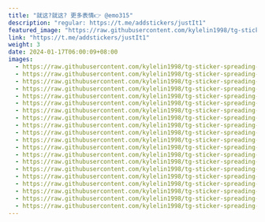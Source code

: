 ```yaml
---
title: "就这?就这? 更多表情👉 @emo315"
description: "regular: https://t.me/addstickers/justIt1"
featured_image: "https://raw.githubusercontent.com/kylelin1998/tg-sticker-spreading-worldwide-images/main/img/dbd0ff28-fcfe-4a54-8c23-a768d272b826.jpg"
link: "https://t.me/addstickers/justIt1"
weight: 3
date: 2024-01-17T06:00:09+08:00
images:
  - https://raw.githubusercontent.com/kylelin1998/tg-sticker-spreading-worldwide-images/main/img/dbd0ff28-fcfe-4a54-8c23-a768d272b826.jpg
  - https://raw.githubusercontent.com/kylelin1998/tg-sticker-spreading-worldwide-images/main/img/d866aa69-98b2-4355-8700-58e0a7582590.jpg
  - https://raw.githubusercontent.com/kylelin1998/tg-sticker-spreading-worldwide-images/main/img/abef2ab4-5970-4556-b49b-678e998616e7.jpg
  - https://raw.githubusercontent.com/kylelin1998/tg-sticker-spreading-worldwide-images/main/img/82fff0ec-c3ca-407e-b09a-ec0e38245d76.jpg
  - https://raw.githubusercontent.com/kylelin1998/tg-sticker-spreading-worldwide-images/main/img/99802921-fabe-4b76-b258-84a2b8600d0a.jpg
  - https://raw.githubusercontent.com/kylelin1998/tg-sticker-spreading-worldwide-images/main/img/baaf9599-cd2f-4bd0-939d-39f2fe05a3f3.jpg
  - https://raw.githubusercontent.com/kylelin1998/tg-sticker-spreading-worldwide-images/main/img/171d7475-a834-4776-8579-892edea29afc.jpg
  - https://raw.githubusercontent.com/kylelin1998/tg-sticker-spreading-worldwide-images/main/img/5efc368b-fcfb-42d1-9c7e-e3c65046327c.jpg
  - https://raw.githubusercontent.com/kylelin1998/tg-sticker-spreading-worldwide-images/main/img/6cb8b764-cf47-4cde-bdfe-0330d7ee26de.jpg
  - https://raw.githubusercontent.com/kylelin1998/tg-sticker-spreading-worldwide-images/main/img/3aa7e1a9-18fc-48d1-8972-929f5637fcb4.jpg
  - https://raw.githubusercontent.com/kylelin1998/tg-sticker-spreading-worldwide-images/main/img/c6dc24eb-9e91-47c1-a2bc-892cfbf3870e.jpg
  - https://raw.githubusercontent.com/kylelin1998/tg-sticker-spreading-worldwide-images/main/img/49c79011-2887-4962-b3eb-4ac8fab1bbb6.jpg
  - https://raw.githubusercontent.com/kylelin1998/tg-sticker-spreading-worldwide-images/main/img/a644ba66-1431-4e57-b977-30f947ec3bfe.jpg
  - https://raw.githubusercontent.com/kylelin1998/tg-sticker-spreading-worldwide-images/main/img/f1b36e38-c98c-4bd4-813a-219c438c2733.jpg
  - https://raw.githubusercontent.com/kylelin1998/tg-sticker-spreading-worldwide-images/main/img/b39d05c8-5cfc-4eea-a737-e33570955e5f.jpg
  - https://raw.githubusercontent.com/kylelin1998/tg-sticker-spreading-worldwide-images/main/img/67c84383-816e-4804-8480-8e99ee935759.jpg
  - https://raw.githubusercontent.com/kylelin1998/tg-sticker-spreading-worldwide-images/main/img/a1288435-005a-473f-95d9-c0c7a974e4f8.jpg
  - https://raw.githubusercontent.com/kylelin1998/tg-sticker-spreading-worldwide-images/main/img/046d9d75-ca0c-433f-ac76-fb5bdffa004d.jpg
  - https://raw.githubusercontent.com/kylelin1998/tg-sticker-spreading-worldwide-images/main/img/8ed116a4-44f7-4a25-a8ee-e512a0abf3f1.jpg
  - https://raw.githubusercontent.com/kylelin1998/tg-sticker-spreading-worldwide-images/main/img/d41063cc-bfa6-4c25-8aac-76ec9b5b9485.jpg
---
```

